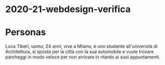 # 2020-21-webdesign-verifica

# Personas 
Luca Tiberi, uomo, 24 anni, vive a Milano, è uno studente all'università di Architettura, si sposta per la città con la sua automobile e vuole trovare parcheggi in modo veloce per non arrivare in ritardo ai suoi appuntamenti.  
